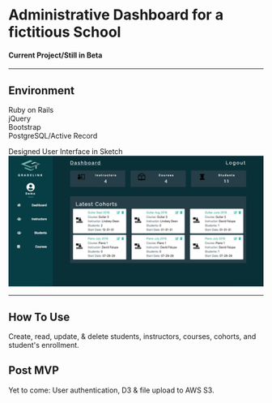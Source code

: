 # Administrative Dashboard for a fictitious School
#### Current Project/Still in Beta

----
## Environment

Ruby on Rails   
jQuery     
Bootstrap   
PostgreSQL/Active Record  


Designed User Interface in Sketch
![alt text](https://raw.githubusercontent.com/S-MORA/admin_panel/master/app/assets/images/admin_panel_Screenshot.png)

----
## How To Use
Create, read, update, & delete students, instructors, courses, cohorts, and student's enrollment.


Post MVP
----
Yet to come: User authentication, D3 & file upload to AWS S3.
